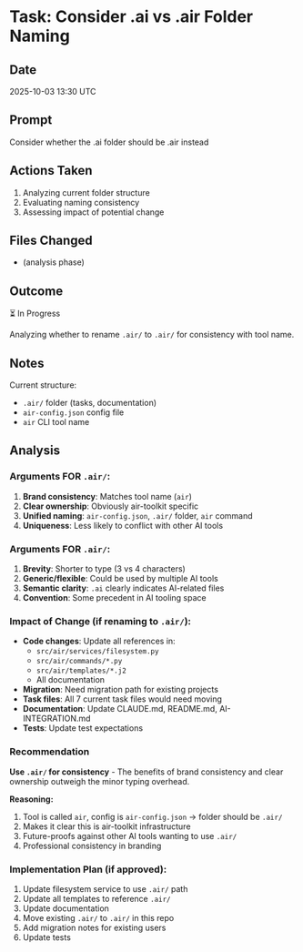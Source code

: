 # Task: Consider .ai vs .air Folder Naming

## Date
2025-10-03 13:30 UTC

## Prompt
Consider whether the .ai folder should be .air instead

## Actions Taken
1. Analyzing current folder structure
2. Evaluating naming consistency
3. Assessing impact of potential change

## Files Changed
- (analysis phase)

## Outcome
⏳ In Progress

Analyzing whether to rename `.air/` to `.air/` for consistency with tool name.

## Notes
Current structure:
- `.air/` folder (tasks, documentation)
- `air-config.json` config file
- `air` CLI tool name

## Analysis

### Arguments FOR `.air/`:
1. **Brand consistency**: Matches tool name (`air`)
2. **Clear ownership**: Obviously air-toolkit specific
3. **Unified naming**: `air-config.json`, `.air/` folder, `air` command
4. **Uniqueness**: Less likely to conflict with other AI tools

### Arguments FOR `.air/`:
1. **Brevity**: Shorter to type (3 vs 4 characters)
2. **Generic/flexible**: Could be used by multiple AI tools
3. **Semantic clarity**: `.ai` clearly indicates AI-related files
4. **Convention**: Some precedent in AI tooling space

### Impact of Change (if renaming to `.air/`):
- **Code changes**: Update all references in:
  - `src/air/services/filesystem.py`
  - `src/air/commands/*.py`
  - `src/air/templates/*.j2`
  - All documentation
- **Migration**: Need migration path for existing projects
- **Task files**: All 7 current task files would need moving
- **Documentation**: Update CLAUDE.md, README.md, AI-INTEGRATION.md
- **Tests**: Update test expectations

### Recommendation
**Use `.air/` for consistency** - The benefits of brand consistency and clear ownership outweigh the minor typing overhead.

**Reasoning:**
1. Tool is called `air`, config is `air-config.json` → folder should be `.air/`
2. Makes it clear this is air-toolkit infrastructure
3. Future-proofs against other AI tools wanting to use `.air/`
4. Professional consistency in branding

### Implementation Plan (if approved):
1. Update filesystem service to use `.air/` path
2. Update all templates to reference `.air/`
3. Update documentation
4. Move existing `.air/` to `.air/` in this repo
5. Add migration notes for existing users
6. Update tests
